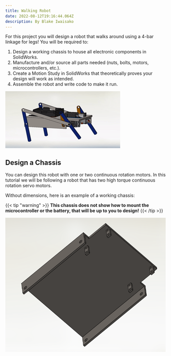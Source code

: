```yaml
---
title: Walking Robot
date: 2022-08-12T19:16:44.064Z
description: By Blake Iwaisako
---
```

For this project you will design a robot that walks around using a 4-bar linkage for legs! You will be required to:

1. Design a working chassis to house all electronic components in SolidWorks.
2. Manufacture and/or source all parts needed (nuts, bolts, motors, microcontrollers, etc.).
3. Create a Motion Study in SolidWorks that theoretically proves your design will work as intended.
4. Assemble the robot and write code to make it run.



![](/images/ezgif.com-gif-maker-3-.gif)

## Design a Chassis

You can design this robot with one or two continuous rotation motors. In this tutorial we will be following a robot that has two high torque continuous rotation servo motors. 

Without dimensions, here is an example of a working chassis:

{{< tip "warning" >}}
**This chassis does not show how to mount the microcontroller or the battery, that will be up to you to design!**
{{< /tip >}}



![](/images/chassis.png)
